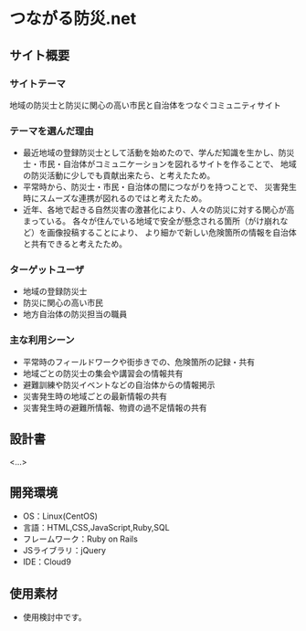 # つながる防災.net

## サイト概要
### サイトテーマ
地域の防災士と防災に関心の高い市民と自治体をつなぐコミュニティサイト

### テーマを選んだ理由
- 最近地域の登録防災士として活動を始めたので、学んだ知識を生かし、防災士・市民・自治体がコミュニケーションを図れるサイトを作ることで、
  地域の防災活動に少しでも貢献出来たら、と考えたため。
- 平常時から、防災士・市民・自治体の間につながりを持つことで、
  災害発生時にスムーズな連携が図れるのではと考えたため。
- 近年、各地で起きる自然災害の激甚化により、人々の防災に対する関心が高まっている。
  各々が住んでいる地域で安全が懸念される箇所（がけ崩れなど）を画像投稿することにより、
  より細かで新しい危険箇所の情報を自治体と共有できると考えたため。

### ターゲットユーザ
- 地域の登録防災士
- 防災に関心の高い市民
- 地方自治体の防災担当の職員

### 主な利用シーン
- 平常時のフィールドワークや街歩きでの、危険箇所の記録・共有
- 地域ごとの防災士の集会や講習会の情報共有
- 避難訓練や防災イベントなどの自治体からの情報掲示
- 災害発生時の地域ごとの最新情報の共有
- 災害発生時の避難所情報、物資の過不足情報の共有

## 設計書
<...>

## 開発環境
- OS：Linux(CentOS)
- 言語：HTML,CSS,JavaScript,Ruby,SQL
- フレームワーク：Ruby on Rails
- JSライブラリ：jQuery
- IDE：Cloud9

## 使用素材
- 使用検討中です。